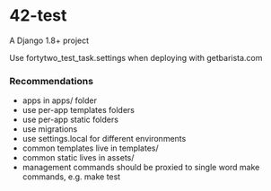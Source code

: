    42-test
===========================

A Django 1.8+ project

Use fortytwo_test_task.settings when deploying with getbarista.com

### Recommendations
* apps in apps/ folder
* use per-app templates folders
* use per-app static folders
* use migrations
* use settings.local for different environments
* common templates live in templates/
* common static lives in assets/
* management commands should be proxied to single word make commands, e.g. make test

